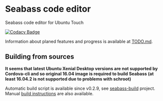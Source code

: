 # Seabass code editor
Seabass code editor for Ubuntu Touch

[![Codacy Badge](https://api.codacy.com/project/badge/Grade/d8bd815408704c07a8484b460384919e)](https://www.codacy.com/app/mikhael/seabass?utm_source=github.com&amp;utm_medium=referral&amp;utm_content=milikhin/seabass&amp;utm_campaign=Badge_Grade)

Information about planed features and progress is available at [TODO.md](TODO.md).

## Building from sources

**It seems that latest Ubuntu Xenial Desktop versions are not supported by Cordova-cli and so original 16.04 image is required to build Seabass (at least 16.04.2 is not supported due to problems with schroot)**

Automatic build script is available since v0.2.9, see [seabass-build](https://github.com/milikhin/seabass-build) project.
Manual [build instructions](building.md) are also available.
